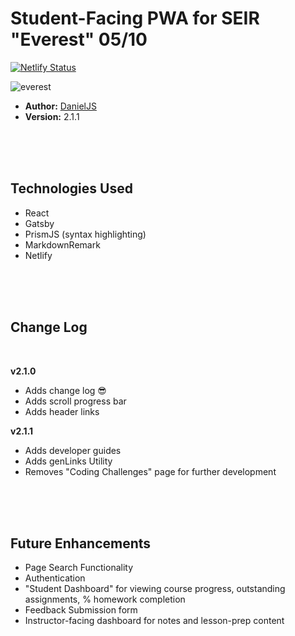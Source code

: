 
# Student-Facing PWA for SEIR "Everest" 05/10



[![Netlify Status](https://api.netlify.com/api/v1/badges/a78e52d3-b788-4a8c-94fa-ab0a4ad17d4f/deploy-status)](https://app.netlify.com/sites/seir-02-08/deploys)

![everest](https://images.theconversation.com/files/318067/original/file-20200302-18287-i7bt82.jpg?ixlib=rb-1.1.0&q=45&auto=format&w=1200&h=1200.0&fit=crop)

- **Author:** [DanielJS](https://github.com/myDeveloperJourney)
- **Version:** 2.1.1

<br>
<br>
<br>

## Technologies Used

- React
- Gatsby
- PrismJS (syntax highlighting)
- MarkdownRemark
- Netlify

<br>
<br>
<br>

## Change Log
<br>

**v2.1.0**
- Adds change log 😎
- Adds scroll progress bar
- Adds header links


**v2.1.1**
- Adds developer guides
- Adds genLinks Utility
- Removes "Coding Challenges" page for further development


<br>
<br>
<br>


## Future Enhancements
- Page Search Functionality
- Authentication
- "Student Dashboard" for viewing course progress, outstanding assignments, % homework completion
- Feedback Submission form
- Instructor-facing dashboard for notes and lesson-prep content



